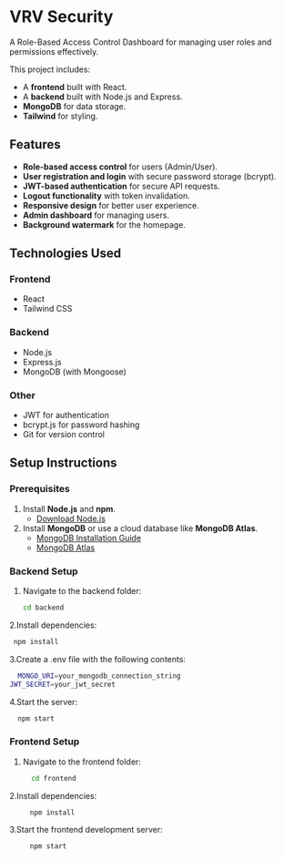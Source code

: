 # VRV Security

A Role-Based Access Control Dashboard for managing user roles and permissions effectively. 

This project includes:
- A **frontend** built with React.
- A **backend** built with Node.js and Express.
- **MongoDB** for data storage.
- **Tailwind** for styling.

## Features

- **Role-based access control** for users (Admin/User).
- **User registration and login** with secure password storage (bcrypt).
- **JWT-based authentication** for secure API requests.
- **Logout functionality** with token invalidation.
- **Responsive design** for better user experience.
- **Admin dashboard** for managing users.
- **Background watermark** for the homepage.


## Technologies Used

### Frontend
- React
- Tailwind CSS

### Backend
- Node.js
- Express.js
- MongoDB (with Mongoose)

### Other
- JWT for authentication
- bcrypt.js for password hashing
- Git for version control


## Setup Instructions

### Prerequisites
1. Install **Node.js** and **npm**.
   - [Download Node.js](https://nodejs.org/)
2. Install **MongoDB** or use a cloud database like **MongoDB Atlas**.
   - [MongoDB Installation Guide](https://www.mongodb.com/docs/manual/installation/)
   - [MongoDB Atlas](https://www.mongodb.com/cloud/atlas)
### Backend Setup

1. Navigate to the backend folder:
   ```bash
   cd backend
   ```
2.Install dependencies:
  ```bash
   npm install

   ```
3.Create a .env file with the following contents:
 ```bash
   MONGO_URI=your_mongodb_connection_string
JWT_SECRET=your_jwt_secret


   ```
4.Start the server:
```bash
  npm start
```

### Frontend Setup

1. Navigate to the frontend folder:
   ```bash
     cd frontend
   ```

2.Install dependencies:
```bash
     npm install

   ```
3.Start the frontend development server:
```bash
     npm start

   ```
  


